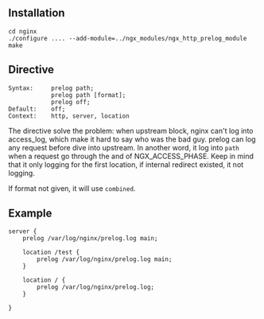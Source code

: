 ## Installation

    cd nginx
    ./configure .... --add-module=../ngx_modules/ngx_http_prelog_module
    make

## Directive
    
    Syntax:     prelog path;
                prelog path [format];
                prelog off;
    Default:    off;
    Context:    http, server, location

The directive solve the problem: when upstream block, nginx can't log into
access_log, which make it hard to say who was the bad guy. prelog can log any
request before dive into upstream. In another word, it log into `path` when a
request go through the and of NGX_ACCESS_PHASE. Keep in mind that it only
logging for the first location, if internal redirect existed, it not logging.

If format not given, it will use `combined`.

## Example

    server {
        prelog /var/log/nginx/prelog.log main;

        location /test {
            prelog /var/log/nginx/prelog.log main;
        }
        
        location / {
            prelog /var/log/nginx/prelog.log;
        }

    }
